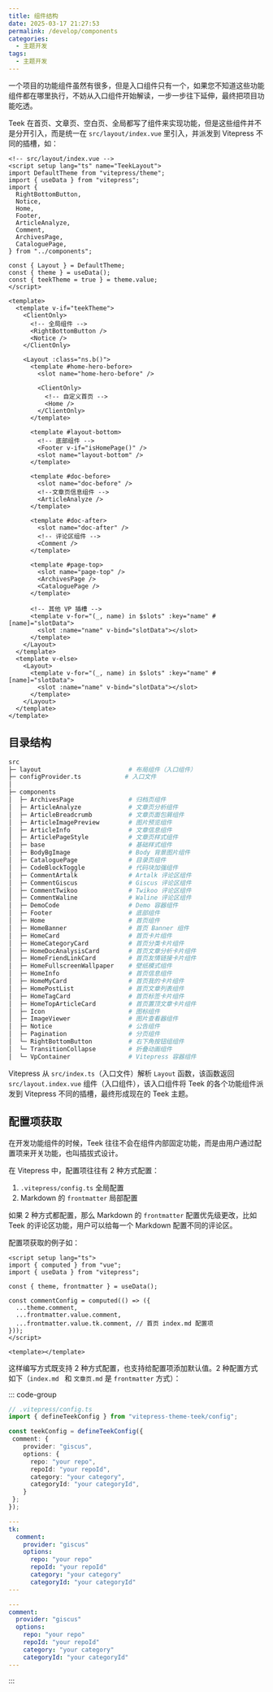 ```yaml
---
title: 组件结构
date: 2025-03-17 21:27:53
permalink: /develop/components
categories:
  - 主题开发
tags:
  - 主题开发
---
```


一个项目的功能组件虽然有很多，但是入口组件只有一个，如果您不知道这些功能组件都在哪里执行，不妨从入口组件开始解读，一步一步往下延伸，最终把项目功能吃透。

Teek 在首页、文章页、空白页、全局都写了组件来实现功能，但是这些组件并不是分开引入，而是统一在 `src/layout/index.vue` 里引入，并派发到 Vitepress 不同的插槽，如：

```vue
<!-- src/layout/index.vue -->
<script setup lang="ts" name="TeekLayout">
import DefaultTheme from "vitepress/theme";
import { useData } from "vitepress";
import {
  RightBottomButton,
  Notice,
  Home,
  Footer,
  ArticleAnalyze,
  Comment,
  ArchivesPage,
  CataloguePage,
} from "../components";

const { Layout } = DefaultTheme;
const { theme } = useData();
const { teekTheme = true } = theme.value;
</script>

<template>
  <template v-if="teekTheme">
    <ClientOnly>
      <!-- 全局组件 -->
      <RightBottomButton />
      <Notice />
    </ClientOnly>

    <Layout :class="ns.b()">
      <template #home-hero-before>
        <slot name="home-hero-before" />

        <ClientOnly>
          <!-- 自定义首页 -->
          <Home />
        </ClientOnly>
      </template>

      <template #layout-bottom>
        <!-- 底部组件 -->
        <Footer v-if="isHomePage()" />
        <slot name="layout-bottom" />
      </template>

      <template #doc-before>
        <slot name="doc-before" />
        <!--文章页信息组件 -->
        <ArticleAnalyze />
      </template>

      <template #doc-after>
        <slot name="doc-after" />
        <!-- 评论区组件 -->
        <Comment />
      </template>

      <template #page-top>
        <slot name="page-top" />
        <ArchivesPage />
        <CataloguePage />
      </template>

      <!-- 其他 VP 插槽 -->
      <template v-for="(_, name) in $slots" :key="name" #[name]="slotData">
        <slot :name="name" v-bind="slotData"></slot>
      </template>
    </Layout>
  </template>
  <template v-else>
    <Layout>
      <template v-for="(_, name) in $slots" :key="name" #[name]="slotData">
        <slot :name="name" v-bind="slotData"></slot>
      </template>
    </Layout>
  </template>
</template>
```

## 目录结构

```sh
src
├─ layout                        # 布局组件（入口组件）
├─ configProvider.ts            # 入口文件
│
├─ components
│  ├─ ArchivesPage               # 归档页组件
│  ├─ ArticleAnalyze             # 文章页分析组件
│  ├─ ArticleBreadcrumb          # 文章页面包屑组件
│  ├─ ArticleImagePreview        # 图片预览组件
│  ├─ ArticleInfo                # 文章信息组件
│  ├─ ArticlePageStyle           # 文章页样式组件
│  ├─ base                       # 基础样式组件
│  ├─ BodyBgImage                # Body 背景图片组件
│  ├─ CataloguePage              # 目录页组件
│  ├─ CodeBlockToggle            # 代码块加强组件
│  ├─ CommentArtalk              # Artalk 评论区组件
│  ├─ CommentGiscus              # Giscus 评论区组件
│  ├─ CommentTwikoo              # Twikoo 评论区组件
│  ├─ CommentWaline              # Waline 评论区组件
│  ├─ DemoCode                   # Demo 容器组件
│  ├─ Footer                     # 底部组件
│  ├─ Home                       # 首页组件
│  ├─ HomeBanner                 # 首页 Banner 组件
│  ├─ HomeCard                   # 首页卡片组件
│  ├─ HomeCategoryCard           # 首页分类卡片组件
│  ├─ HomeDocAnalysisCard        # 首页文章分析卡片组件
│  ├─ HomeFriendLinkCard         # 首页友情链接卡片组件
│  ├─ HomeFullscreenWallpaper    # 壁纸模式组件
│  ├─ HomeInfo                   # 首页信息组件
│  ├─ HomeMyCard                 # 首页我的卡片组件
│  ├─ HomePostList               # 首页文章列表组件
│  ├─ HomeTagCard                # 首页标签卡片组件
│  ├─ HomeTopArticleCard         # 首页置顶文章卡片组件
│  ├─ Icon                       # 图标组件
│  ├─ ImageViewer                # 图片查看器组件
│  ├─ Notice                     # 公告组件
│  ├─ Pagination                 # 分页组件
│  └─ RightBottomButton          # 右下角按钮组组件
│  └─ TransitionCollapse         # 折叠动画组件
│  └─ VpContainer                # Vitepress 容器组件
```

Vitepress 从 `src/index.ts`（入口文件）解析 `Layout` 函数，该函数返回 `src/layout.index.vue` 组件（入口组件），该入口组件将 Teek 的各个功能组件派发到 Vitepress 不同的插槽，最终形成现在的 Teek 主题。

## 配置项获取

在开发功能组件的时候，Teek 往往不会在组件内部固定功能，而是由用户通过配置项来开关功能，也叫插拔式设计。

在 Vitepress 中，配置项往往有 2 种方式配置：

1.  `.vitepress/config.ts` 全局配置
2.  Markdown 的 `frontmatter` 局部配置

如果 2 种方式都配置，那么 Markdown 的 `frontmatter` 配置优先级更改，比如 Teek 的评论区功能，用户可以给每一个 Markdown 配置不同的评论区。

配置项获取的例子如：

```vue
<script setup lang="ts">
import { computed } from "vue";
import { useData } from "vitepress";

const { theme, frontmatter } = useData();

const commentConfig = computed(() => ({
  ...theme.comment,
  ...frontmatter.value.comment,
  ...frontmatter.value.tk.comment, // 首页 index.md 配置项
}));
</script>

<template></template>
```

这样编写方式既支持 2 种方式配置，也支持给配置项添加默认值。2 种配置方式如下（`index.md ` 和 `文章页.md` 是 `frontmatter` 方式）：

::: code-group

```ts [config]
// .vitepress/config.ts
import { defineTeekConfig } from "vitepress-theme-teek/config";

const teekConfig = defineTeekConfig({
 comment: {
    provider: "giscus",
    options: {
      repo: "your repo",
      repoId: "your repoId",
      category: "your category",
      categoryId: "your categoryId",
    }
 };
});
```

```yaml [index.md]
---
tk:
  comment:
    provider: "giscus"
    options:
      repo: "your repo"
      repoId: "your repoId"
      category: "your category"
      categoryId: "your categoryId"
---
```

```yaml [文章页.md]
---
comment:
  provider: "giscus"
  options:
    repo: "your repo"
    repoId: "your repoId"
    category: "your category"
    categoryId: "your categoryId"
---
```

:::
